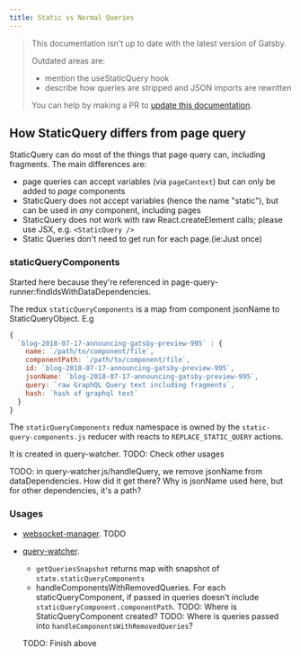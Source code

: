 ```yaml
---
title: Static vs Normal Queries
---
```


> This documentation isn't up to date with the latest version of Gatsby.
>
> Outdated areas are:
>
> -   mention the useStaticQuery hook
> -   describe how queries are stripped and JSON imports are rewritten
>
> You can help by making a PR to [update this documentation](https://github.com/gatsbyjs/gatsby/issues/14228).

## How StaticQuery differs from page query

StaticQuery can do most of the things that page query can, including fragments. The main differences are:

-   page queries can accept variables (via `pageContext`) but can only be added to _page_ components
-   StaticQuery does not accept variables (hence the name "static"), but can be used in _any_ component, including pages
-   StaticQuery does not work with raw React.createElement calls; please use JSX, e.g. `<StaticQuery />`
-   Static Queries don't need to get run for each page.(ie:Just once)

### staticQueryComponents

Started here because they're referenced in page-query-runner:findIdsWithDataDependencies.

The redux `staticQueryComponents` is a map from component jsonName to StaticQueryObject. E.g

```javascript
{
  `blog-2018-07-17-announcing-gatsby-preview-995` : {
    name: `/path/to/component/file`,
    componentPath: `/path/to/component/file`,
    id: `blog-2018-07-17-announcing-gatsby-preview-995`,
    jsonName: `blog-2018-07-17-announcing-gatsby-preview-995`,
    query: `raw GraphQL Query text including fragments`,
    hash: `hash of graphql text`
  }
}
```

The `staticQueryComponents` redux namespace is owned by the `static-query-components.js` reducer with reacts to `REPLACE_STATIC_QUERY` actions.

It is created in query-watcher. TODO: Check other usages

TODO: in query-watcher.js/handleQuery, we remove jsonName from dataDependencies. How did it get there? Why is jsonName used here, but for other dependencies, it's a path?

### Usages

-   [websocket-manager](#TODO). TODO
-   [query-watcher](#TODO).

    -   `getQueriesSnapshot` returns map with snapshot of `state.staticQueryComponents`
    -   handleComponentsWithRemovedQueries. For each staticQueryComponent, if passed in queries doesn't include `staticQueryComponent.componentPath`. TODO: Where is StaticQueryComponent created? TODO: Where is queries passed into `handleComponentsWithRemovedQueries`?

    TODO: Finish above
